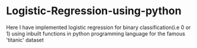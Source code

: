 # Logistic-Regression-using-python
Here I have implemented logistic regression for binary classification(i.e 0 or 1) using inbuilt functions in python programming language for the famous 'titanic' dataset
